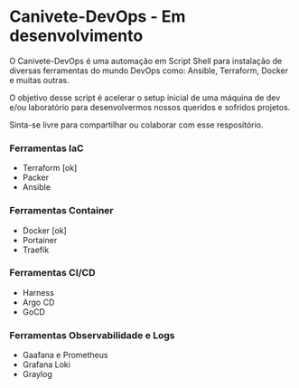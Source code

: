 # Canivete-DevOps - Em desenvolvimento
O Canivete-DevOps é uma automação em Script Shell para instalação de diversas ferramentas do mundo DevOps como: Ansible, Terraform, Docker e muitas outras.

O objetivo desse script é acelerar o setup inicial de uma máquina de dev e/ou laboratório para desenvolvermos nossos queridos e sofridos projetos.

Sinta-se livre para compartilhar ou colaborar com esse respositório.

### Ferramentas IaC

- Terraform [ok]
- Packer
- Ansible


### Ferramentas Container 

- Docker [ok]
- Portainer
- Traefik 


### Ferramentas CI/CD

- Harness
- Argo CD
- GoCD


### Ferramentas Observabilidade e Logs

- Gaafana e Prometheus
- Grafana Loki 
- Graylog
